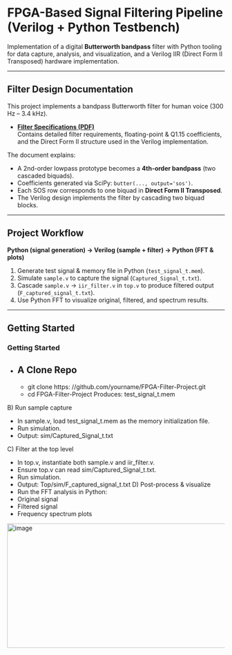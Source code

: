 # FPGA-Based Signal Filtering Pipeline (Verilog + Python Testbench)

Implementation of a digital **Butterworth bandpass** filter with Python tooling for data capture, analysis, and visualization, and a Verilog IIR (Direct Form II Transposed) hardware implementation.

---

## Filter Design Documentation

This project implements a bandpass Butterworth filter for human voice (300 Hz – 3.4 kHz).

- **[Filter Specifications (PDF)](Filter_Specifications_Updated.pdf)**  
  Contains detailed filter requirements, floating-point & Q1.15 coefficients, and the Direct Form II structure used in the Verilog implementation.  

The document explains:
- A 2nd-order lowpass prototype becomes a **4th-order bandpass** (two cascaded biquads).
- Coefficients generated via SciPy: `butter(..., output='sos')`.
- Each SOS row corresponds to one biquad in **Direct Form II Transposed**.
- The Verilog design implements the filter by cascading two biquad blocks.

---

## Project Workflow

**Python (signal generation) → Verilog (sample + filter) → Python (FFT & plots)**

1. Generate test signal & memory file in Python (`test_signal_t.mem`).
2. Simulate `sample.v` to capture the signal (`Captured_Signal_t.txt`).
3. Cascade `sample.v` → `iir_filter.v` in `top.v` to produce filtered output (`F_captured_signal_t.txt`).
4. Use Python FFT to visualize original, filtered, and spectrum results.

---

## Getting Started
### Getting Started
 - ## A Clone Repo
     -  git clone https: //github.com/yourname/FPGA-Filter-Project.git
     -  cd FPGA-Filter-Project
    Produces: test_signal_t.mem

B) Run sample capture

 - In sample.v, load test_signal_t.mem as the memory initialization file.
 - Run simulation.
 - Output: sim/Captured_Signal_t.txt

C) Filter at the top level
 - In top.v, instantiate both sample.v and iir_filter.v.
 - Ensure top.v can read sim/Captured_Signal_t.txt.
 - Run simulation.
 - Output: Top/sim/F_captured_signal_t.txt
D) Post-process & visualize
 - Run the FFT analysis in Python:
 - Original signal
 - Filtered signal
 - Frequency spectrum plots
  <img width="511" height="288" alt="image" src="https://github.com/user-attachments/assets/a5b03349-d729-47cf-b409-0cfba2cce5db" />

